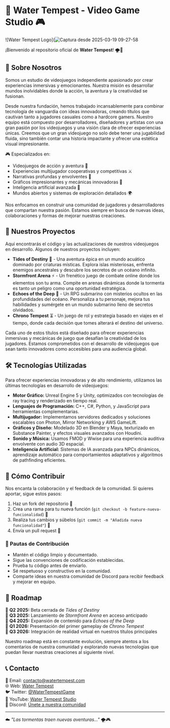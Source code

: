 # 🌊 Water Tempest - Video Game Studio 🎮

![Water Tempest Logo](![Captura desde 2025-03-19 09-27-58](https://github.com/user-attachments/assets/f18d4b52-22ab-4b57-86c6-75001dc167af)

¡Bienvenido al repositorio oficial de **Water Tempest**! 🌪️🌊

## 🌟 Sobre Nosotros
Somos un estudio de videojuegos independiente apasionado por crear experiencias inmersivas y emocionantes. Nuestra misión es desarrollar mundos inolvidables donde la acción, la aventura y la creatividad se fusionan.

Desde nuestra fundación, hemos trabajado incansablemente para combinar tecnología de vanguardia con ideas innovadoras, creando títulos que cautivan tanto a jugadores casuales como a hardcore gamers. Nuestro equipo está compuesto por desarrolladores, diseñadores y artistas con una gran pasión por los videojuegos y una visión clara de ofrecer experiencias únicas. Creemos que un gran videojuego no solo debe tener una jugabilidad fluida, sino también contar una historia impactante y ofrecer una estética visual impresionante.

🎮 Especializados en:
- Videojuegos de acción y aventura 🏹
- Experiencias multijugador cooperativas y competitivas ⚔️
- Narrativas profundas y envolventes 📖
- Gráficos impresionantes y mecánicas innovadoras 🎨
- Inteligencia artificial avanzada 🤖
- Mundos abiertos y sistemas de exploración detallados 🌍

Nos enfocamos en construir una comunidad de jugadores y desarrolladores que compartan nuestra pasión. Estamos siempre en busca de nuevas ideas, colaboraciones y formas de mejorar nuestras creaciones.

## 🚀 Nuestros Proyectos
Aquí encontrarás el código y las actualizaciones de nuestros videojuegos en desarrollo. Algunos de nuestros proyectos incluyen:

- **Tides of Destiny** 🌊 - Una aventura épica en un mundo acuático dominado por criaturas místicas. Explora islas misteriosas, enfrenta enemigos ancestrales y descubre los secretos de un océano infinito.
- **Stormfront Arena** ⚡ - Un frenético juego de combate online donde los elementos son tu arma. Compite en arenas dinámicas donde la tormenta es tanto un peligro como una oportunidad estratégica.
- **Echoes of the Deep** 🔱 - Un RPG submarino con misterios ocultos en las profundidades del océano. Personaliza a tu personaje, mejora tus habilidades y sumérgete en un mundo submarino lleno de secretos olvidados.
- **Chrono Tempest** ⏳ - Un juego de rol y estrategia basado en viajes en el tiempo, donde cada decisión que tomes alterará el destino del universo.

Cada uno de estos títulos está diseñado para ofrecer experiencias inmersivas y mecánicas de juego que desafían la creatividad de los jugadores. Estamos comprometidos con el desarrollo de videojuegos que sean tanto innovadores como accesibles para una audiencia global.

## 🛠️ Tecnologías Utilizadas
Para ofrecer experiencias innovadoras y de alto rendimiento, utilizamos las últimas tecnologías en desarrollo de videojuegos:
- **Motor Gráfico:** Unreal Engine 5 y Unity, optimizados con tecnologías de ray tracing y renderizado en tiempo real.
- **Lenguajes de Programación:** C++, C#, Python, y JavaScript para herramientas complementarias.
- **Multijugador:** Implementamos servidores dedicados y soluciones escalables con Photon, Mirror Networking y AWS GameLift.
- **Gráficos y Diseño:** Modelado 3D en Blender y Maya, texturizado en Substance Painter, y efectos visuales avanzados con Houdini.
- **Sonido y Música:** Usamos FMOD y Wwise para una experiencia auditiva envolvente con audio 3D espacial.
- **Inteligencia Artificial:** Sistemas de IA avanzada para NPCs dinámicos, aprendizaje automático para comportamientos adaptativos y algoritmos de pathfinding eficientes.

## 📌 Cómo Contribuir
Nos encanta la colaboración y el feedback de la comunidad. Si quieres aportar, sigue estos pasos:
1. Haz un fork del repositorio 🍴
2. Crea una rama para tu nueva función (`git checkout -b feature-nueva-funcionalidad`) 🌱
3. Realiza tus cambios y súbelos (`git commit -m "Añadida nueva funcionalidad"`) 💾
4. Envía un pull request 🚀

### 🎯 Pautas de Contribución
- Mantén el código limpio y documentado.
- Sigue las convenciones de codificación establecidas.
- Prueba tu código antes de enviarlo.
- Sé respetuoso y constructivo en la comunidad.
- Comparte ideas en nuestra comunidad de Discord para recibir feedback y mejorar en equipo.

## 📜 Roadmap
🔹 **Q2 2025:** Beta cerrada de *Tides of Destiny*  
🔹 **Q3 2025:** Lanzamiento de *Stormfront Arena* en acceso anticipado  
🔹 **Q4 2025:** Expansión de contenido para *Echoes of the Deep*  
🔹 **Q1 2026:** Presentación del primer gameplay de *Chrono Tempest*  
🔹 **Q3 2026:** Integración de realidad virtual en nuestros títulos principales  

Nuestro roadmap está en constante evolución, siempre atentos a los comentarios de nuestra comunidad y explorando nuevas tecnologías que puedan llevar nuestras creaciones al siguiente nivel.

## 📞 Contacto
💌 Email: contacto@watertempest.com  
🌐 Web: [Water Tempest](https://www.watertempest.com)  
🐦 Twitter: [@WaterTempestGame](https://twitter.com/WaterTempestGame)  
🎥 YouTube: [Water Tempest Studio](https://www.youtube.com/WaterTempest)  
💬 Discord: [Únete a nuestra comunidad](https://discord.gg/WaterTempest)

---
☁️ _"Las tormentas traen nuevas aventuras..."_ 🌪️🎮
